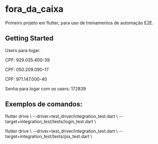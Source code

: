 
# fora_da_caixa

Primeiro projeto em flutter, para uso de treinamentos de automação E2E.

## Getting Started

Users para logar:

CPF: 929.035.400-39

CPF: 050.209.090-17

CPF: 971.147.000-40

Senha para logar com os users: 172839

## Exemplos de comandos:

flutter drive \ --driver=test_driver/integration_test.dart \ --target=integration_test/tests/login_test.dart \

flutter drive \ --driver=test_driver/integration_test.dart \ --target=integration_test/tests/pix_test.dart \

